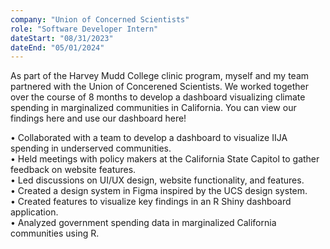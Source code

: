 ```yaml
---
company: "Union of Concerned Scientists"
role: "Software Developer Intern"
dateStart: "08/31/2023"
dateEnd: "05/01/2024"
---
```


As part of the Harvey Mudd College clinic program, myself and my team partnered with the Union of Concerened Scientists. We worked together over the course of 8 months to develop a dashboard visualizing climate spending in marginalized communities in California. You can view our findings here and use our dashboard here!
<div class="text-md ">• Collaborated with a team to develop a dashboard to visualize IIJA spending in underserved communities.
</div>

<div class="text-md ">• Held meetings with policy makers at the California State Capitol to gather feedback on website features.
</div>

<div class="text-md ">• Led discussions on UI/UX design, website functionality, and features.
</div>

<div class="text-md ">• Created a design system in Figma inspired by the UCS design system.
</div>

<div class="text-md ">• Created features to visualize key findings in an R Shiny dashboard application.
</div>

<div class="text-md ">• Analyzed government spending data in marginalized California communities using R.</div>